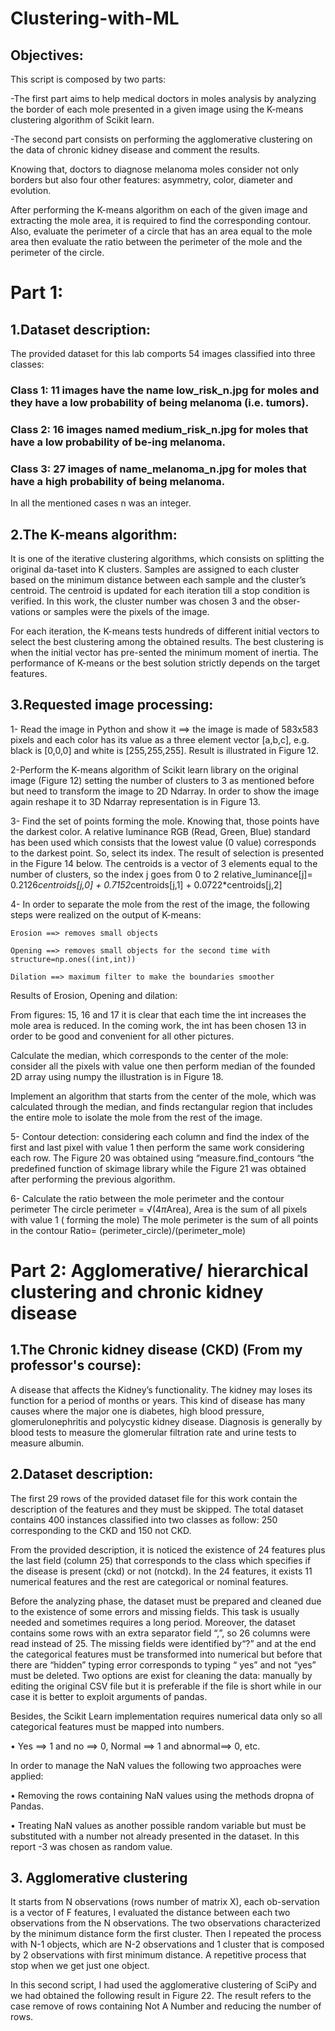 # Clustering-with-ML 
## Objectives: 
This script is composed by two parts: 

-The first part aims to help medical doctors in moles analysis by analyzing the border of each mole presented in a given image using the K-means clustering algorithm of Scikit learn. 

-The second part consists on performing the agglomerative clustering on the data of chronic kidney disease and comment the results. 

Knowing that, doctors to diagnose melanoma moles consider not only borders but also four other features: asymmetry, color, diameter and evolution. 

After performing the K-means algorithm on each of the given image and extracting the mole area, it is required to find the corresponding contour. Also, evaluate the perimeter of a circle that has an area equal to the mole area then evaluate the ratio between the perimeter of the mole and the perimeter of the circle. 
# Part 1: 
## 1.Dataset description: 
The provided dataset for this lab comports 54 images classified into three classes:
### Class 1: 11 images have the name low_risk_n.jpg for moles and they have a low probability of being melanoma (i.e. tumors).
### Class 2:  16 images named medium_risk_n.jpg for moles that have a low probability of be-ing melanoma.
### Class 3: 27 images of name_melanoma_n.jpg for moles that have a high probability of being melanoma.
In all the mentioned cases n was an integer. 
## 2.The K-means algorithm:
It is one of the iterative clustering algorithms, which consists on splitting the original da-taset into K clusters. Samples are assigned to each cluster based on the minimum distance between each sample and the cluster’s centroid. The centroid is updated for each iteration till a stop condition is verified. In this work, the cluster number was chosen 3 and the obser-vations or samples were the pixels of the image. 

For each iteration, the K-means tests hundreds of different initial vectors to select the best clustering among the obtained results. The best clustering is when the initial vector has pre-sented the minimum moment of inertia. The performance of K-means or the best solution strictly depends on the target features. 

## 3.Requested image processing:
1- Read the image in Python and show it ==> the image is made of 583x583 pixels and each color has its value as a three element vector [a,b,c], e.g. black is [0,0,0] and white is [255,255,255]. Result is illustrated in Figure 12.

2-Perform the K-means algorithm of Scikit learn library on the original image (Figure 12) setting the number of clusters to 3 as mentioned before but need to transform the image to 2D Ndarray. In order to show the image again reshape it to 3D Ndarray representation is in Figure 13.

3- Find the set of points forming the mole. Knowing that, those points have the darkest color. A relative luminance RGB (Read, Green, Blue) standard has been used which consists that the lowest value (0 value) corresponds to the darkest point. So, select its index. The result of selection is presented in the Figure 14 below.
The centroids is a vector of 3 elements equal to the number of clusters, so the index j goes from 0 to 2
relative_luminance[j]= 0.2126*centroids[j,0] + 0.7152*centroids[j,1] + 0.0722*centroids[j,2]

4- In order to separate the mole from the rest of the image, the following steps were realized on the output of K-means:

	Erosion ==> removes small objects
	
	Opening ==> removes small objects for the second time with structure=np.ones((int,int))
	
	Dilation ==> maximum filter to make the boundaries smoother 
  
Results of Erosion, Opening and dilation:

From figures: 15, 16 and 17 it is clear that each time the int increases the mole area is reduced. In the coming work, the int has been chosen 13 in order to be good and convenient for all other pictures.

Calculate the median, which corresponds to the center of the mole: consider all the pixels with value one then perform median of the founded 2D array using numpy the illustration is in Figure 18.

Implement an algorithm that starts from the center of the mole, which was calculated through the median, and finds rectangular region that includes the entire mole to isolate the mole from the rest of the image.

5- Contour detection: considering each column and find the index of the first and last pixel with value 1 then perform the same work considering each row. 
The Figure 20 was obtained using “measure.find_contours “the predefined function of skimage library while the Figure 21 was obtained after performing the previous algorithm.

6- Calculate the ratio between the mole perimeter and the contour perimeter 
The circle perimeter = √(4*π*Area), Area is the sum of all pixels with value 1 ( forming the mole)
The mole perimeter is the sum of all points in the contour
Ratio=  (perimeter_circle)/(perimeter_mole)

# Part 2: Agglomerative/ hierarchical clustering and chronic kidney disease 
## 1.The Chronic kidney disease (CKD) (From my professor's course):
A disease that affects the Kidney’s functionality. The kidney may loses its function for a period of months or years. This kind of disease has many causes where the major one is diabetes, high blood pressure, glomerulonephritis and polycystic kidney disease. Diagnosis is generally by blood tests to measure the glomerular filtration rate and urine tests to measure albumin.
## 2.Dataset description:
The first 29 rows of the provided dataset file for this work contain the description of the features and they must be skipped. The total dataset contains 400 instances classified into two classes as follow: 250 corresponding to the CKD and 150 not CKD.

From the provided description, it is noticed the existence of 24 features plus the last field (column 25) that corresponds to the class which specifies if the disease is present (ckd) or not (notckd). In the 24 features, it exists 11 numerical features and the rest are categorical or nominal features. 

Before the analyzing phase, the dataset must be prepared and cleaned due to the existence of some errors and missing fields. This task is usually needed and sometimes requires a long period. Moreover, the dataset contains some rows with an extra separator field “,”, so 26 columns were read instead of 25. The missing fields were identified by“?” and at the end the categorical features must be transformed into numerical but before that there are “hidden” typing error corresponds to typing “ yes” and not “yes” must be deleted.
Two options are exist for cleaning the data: manually by editing the original CSV file but it is preferable if the file is short while in our case it is better to exploit arguments of pandas.

Besides, the Scikit Learn implementation requires numerical data only so all categorical features must be mapped into numbers.

•	Yes ==> 1 and no ==> 0, Normal ==> 1 and abnormal==> 0, etc.

In order to manage the NaN values the following two approaches were applied:

•	Removing the rows containing NaN values using the methods dropna of Pandas. 

•	Treating NaN values as another possible random variable but must be substituted with a number not already presented in the dataset. In this report -3 was chosen as random value.

## 3. Agglomerative clustering
It starts from N observations (rows number of matrix X), each ob-servation is a vector of F features, I evaluated the distance between each two observations from the N observations. The two observations characterized by the minimum distance form the first cluster. Then I repeated the process with N-1 objects, which are N-2 observations and 1 cluster that is composed by 2 observations with first minimum distance. A repetitive process that stop when we get just one object.

In this second script, I had used the agglomerative clustering of SciPy and we had obtained the following result in Figure 22. The result refers to the case remove of rows containing Not A Number and reducing the number of rows.










